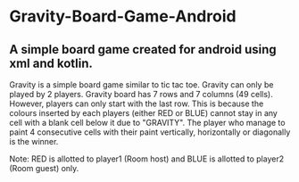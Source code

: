 # Gravity-Board-Game-Android
## A simple board game created for android using xml and kotlin.
Gravity is a simple board game similar to tic tac toe. Gravity can only be played by 2 players. Gravity board has 7 rows and 7 columns (49 cells). However, players can only start with the last row. This is because the colours inserted by each players (either RED or BLUE) cannot stay in any cell with a blank cell below it due to "GRAVITY". The player who manage to paint 4 consecutive cells with their paint vertically, horizontally or diagonally is the winner.

Note: RED is allotted to player1 (Room host) and BLUE is allotted to player2 (Room guest) only.
